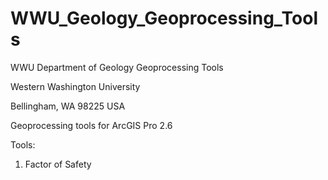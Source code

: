 # WWU_Geology_Geoprocessing_Tools

WWU Department of Geology Geoprocessing Tools

Western Washington University

Bellingham, WA 98225 USA

Geoprocessing tools for ArcGIS Pro 2.6

Tools:

  1. Factor of Safety

